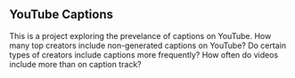 ## YouTube Captions

This is a project exploring the prevelance of captions on YouTube. How many top creators include non-generated captions on YouTube? Do certain types of creators include captions more frequently? How often do videos include more than on caption track?